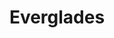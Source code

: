 ---
unit_code: "EVER"
unit_name: "Everglades NP"
unit_type: "National Park"
nps_region: "Southeast"
scalerank: 8
note: "null"
name: "Everglades"
featureclass: "National Park Service"
geojson: >-
  {"type":"Feature","properties":{},"geometry":{"type":"Polygon","coordinates":[[[-80.67915852864584,25.11612955729167],[-80.682861328125,25.11490885416667],[-80.685791015625,25.113850911458343],[-80.68452962239584,25.123738606770843],[-80.68021647135417,25.12150065104167],[-80.67915852864584,25.11612955729167]]]}}
number: 81
title: "Everglades"
---